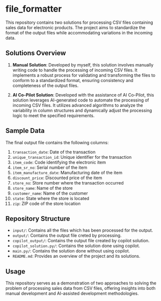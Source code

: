 # file_formatter

This repository contains two solutions for processing CSV files containing sales data for electronic products. The project aims to standardize the format of the output files while accommodating variations in the incoming data.

## Solutions Overview

1. **Manual Solution**: Developed by myself, this solution involves manually writing code to handle the processing of incoming CSV files. It implements a robust process for validating and transforming the files to conform to a standardized format, ensuring consistency and completeness of the output files.

2. **AI Co-Pilot Solution**: Developed with the assistance of AI Co-Pilot, this solution leverages AI-generated code to automate the processing of incoming CSV files. It utilizes advanced algorithms to analyze the variability in column structures and dynamically adjust the processing logic to meet the specified requirements.

## Sample Data

The final output file contains the following columns:

1. `transaction_date`: Date of the transaction
2. `unique_transaction_id`: Unique identifier for the transaction
3. `item_code`: Code identifying the electronic item
4. `item_sr_no`: Serial number of the item
5. `item_manufacture_date`: Manufacturing date of the item
6. `discount_price`: Discounted price of the item
7. `store_no`: Store number where the transaction occurred
8. `store_name`: Name of the store
9. `customer_name`: Name of the customer
10. `state`: State where the store is located
11. `zip`: ZIP code of the store location

## Repository Structure

- `input/`: Contains all the files which has been processed for the output.
- `output/`: Contains the output file creted by processing.
- `copilot_output/`: Contains the output file created by copilot solution. 
- `copilot_solution.py/`: Contains the solution done using copilot.
- `main.py/`: Contains the solution done without using copilot.
- `README.md`: Provides an overview of the project and its solutions.

## Usage

This repository serves as a demonstration of two approaches to solving the problem of processing sales data from CSV files, offering insights into both manual development and AI-assisted development methodologies.
